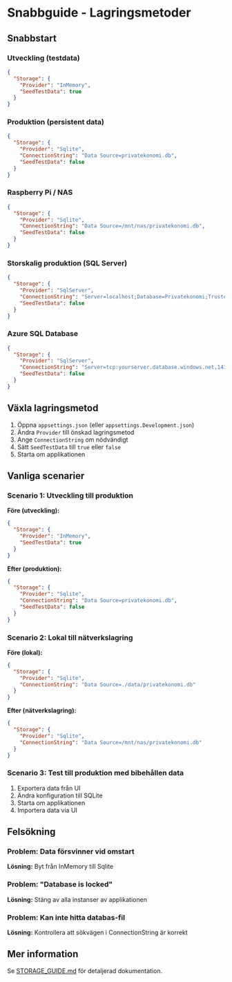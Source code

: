 # Snabbguide - Lagringsmetoder

## Snabbstart

### Utveckling (testdata)
```json
{
  "Storage": {
    "Provider": "InMemory",
    "SeedTestData": true
  }
}
```

### Produktion (persistent data)
```json
{
  "Storage": {
    "Provider": "Sqlite",
    "ConnectionString": "Data Source=privatekonomi.db",
    "SeedTestData": false
  }
}
```

### Raspberry Pi / NAS
```json
{
  "Storage": {
    "Provider": "Sqlite",
    "ConnectionString": "Data Source=/mnt/nas/privatekonomi.db",
    "SeedTestData": false
  }
}
```

### Storskalig produktion (SQL Server)
```json
{
  "Storage": {
    "Provider": "SqlServer",
    "ConnectionString": "Server=localhost;Database=Privatekonomi;Trusted_Connection=True;MultipleActiveResultSets=true",
    "SeedTestData": false
  }
}
```

### Azure SQL Database
```json
{
  "Storage": {
    "Provider": "SqlServer",
    "ConnectionString": "Server=tcp:yourserver.database.windows.net,1433;Initial Catalog=Privatekonomi;User ID=yourusername;Password=yourpassword;MultipleActiveResultSets=False;Encrypt=True;",
    "SeedTestData": false
  }
}
```

## Växla lagringsmetod

1. Öppna `appsettings.json` (eller `appsettings.Development.json`)
2. Ändra `Provider` till önskad lagringsmetod
3. Ange `ConnectionString` om nödvändigt
4. Sätt `SeedTestData` till `true` eller `false`
5. Starta om applikationen

## Vanliga scenarier

### Scenario 1: Utveckling till produktion

**Före (utveckling):**
```json
{
  "Storage": {
    "Provider": "InMemory",
    "SeedTestData": true
  }
}
```

**Efter (produktion):**
```json
{
  "Storage": {
    "Provider": "Sqlite",
    "ConnectionString": "Data Source=privatekonomi.db",
    "SeedTestData": false
  }
}
```

### Scenario 2: Lokal till nätverkslagring

**Före (lokal):**
```json
{
  "Storage": {
    "Provider": "Sqlite",
    "ConnectionString": "Data Source=./data/privatekonomi.db"
  }
}
```

**Efter (nätverkslagring):**
```json
{
  "Storage": {
    "Provider": "Sqlite",
    "ConnectionString": "Data Source=/mnt/nas/privatekonomi.db"
  }
}
```

### Scenario 3: Test till produktion med bibehållen data

1. Exportera data från UI
2. Ändra konfiguration till SQLite
3. Starta om applikationen
4. Importera data via UI

## Felsökning

### Problem: Data försvinner vid omstart
**Lösning:** Byt från InMemory till Sqlite

### Problem: "Database is locked"
**Lösning:** Stäng av alla instanser av applikationen

### Problem: Kan inte hitta databas-fil
**Lösning:** Kontrollera att sökvägen i ConnectionString är korrekt

## Mer information

Se [STORAGE_GUIDE.md](STORAGE_GUIDE.md) för detaljerad dokumentation.

